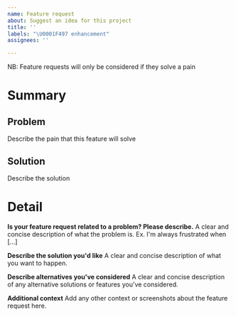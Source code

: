 ```yaml
---
name: Feature request
about: Suggest an idea for this project
title: ''
labels: "\U0001F497 enhancement"
assignees: ''

---
```


NB: Feature requests will only be considered if they solve a pain

# Summary

## Problem

Describe the pain that this feature will solve

## Solution

Describe the solution

# Detail

**Is your feature request related to a problem? Please describe.**
A clear and concise description of what the problem is. Ex. I'm always frustrated when [...]

**Describe the solution you'd like**
A clear and concise description of what you want to happen.

**Describe alternatives you've considered**
A clear and concise description of any alternative solutions or features you've considered.

**Additional context**
Add any other context or screenshots about the feature request here.
